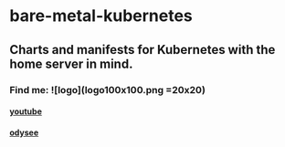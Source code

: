 # bare-metal-kubernetes
## Charts and manifests for Kubernetes with the home server in mind.






### Find me: ![logo](logo100x100.png =20x20)
#### [youtube](https://www.youtube.com/genericeric)
#### [odysee](https://odysee.com/@GenericEric:5)
